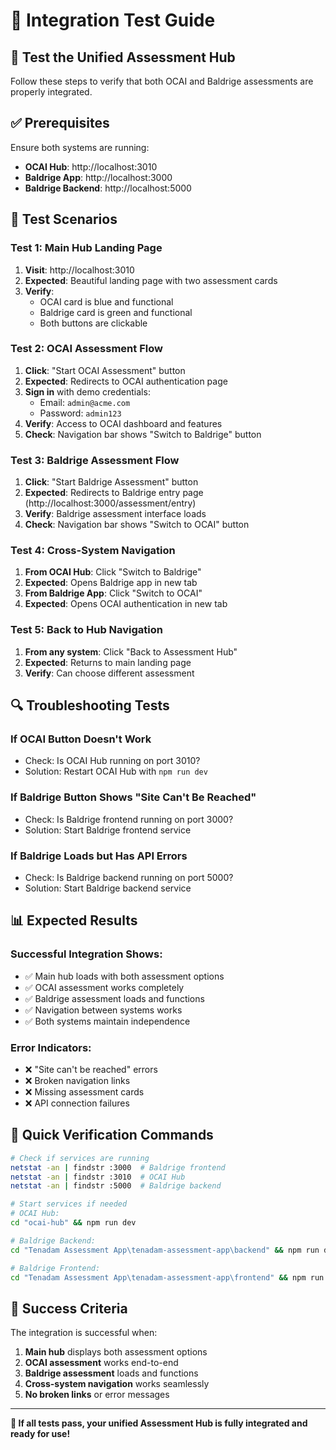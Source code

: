 # 🧪 Integration Test Guide

## 🎯 **Test the Unified Assessment Hub**

Follow these steps to verify that both OCAI and Baldrige assessments are properly integrated.

## ✅ **Prerequisites**

Ensure both systems are running:
- **OCAI Hub**: http://localhost:3010
- **Baldrige App**: http://localhost:3000
- **Baldrige Backend**: http://localhost:5000

## 🧪 **Test Scenarios**

### **Test 1: Main Hub Landing Page**
1. **Visit**: http://localhost:3010
2. **Expected**: Beautiful landing page with two assessment cards
3. **Verify**: 
   - OCAI card is blue and functional
   - Baldrige card is green and functional
   - Both buttons are clickable

### **Test 2: OCAI Assessment Flow**
1. **Click**: "Start OCAI Assessment" button
2. **Expected**: Redirects to OCAI authentication page
3. **Sign in** with demo credentials:
   - Email: `admin@acme.com`
   - Password: `admin123`
4. **Verify**: Access to OCAI dashboard and features
5. **Check**: Navigation bar shows "Switch to Baldrige" button

### **Test 3: Baldrige Assessment Flow**
1. **Click**: "Start Baldrige Assessment" button
2. **Expected**: Redirects to Baldrige entry page (http://localhost:3000/assessment/entry)
3. **Verify**: Baldrige assessment interface loads
4. **Check**: Navigation bar shows "Switch to OCAI" button

### **Test 4: Cross-System Navigation**
1. **From OCAI Hub**: Click "Switch to Baldrige"
2. **Expected**: Opens Baldrige app in new tab
3. **From Baldrige App**: Click "Switch to OCAI"
4. **Expected**: Opens OCAI authentication in new tab

### **Test 5: Back to Hub Navigation**
1. **From any system**: Click "Back to Assessment Hub"
2. **Expected**: Returns to main landing page
3. **Verify**: Can choose different assessment

## 🔍 **Troubleshooting Tests**

### **If OCAI Button Doesn't Work**
- Check: Is OCAI Hub running on port 3010?
- Solution: Restart OCAI Hub with `npm run dev`

### **If Baldrige Button Shows "Site Can't Be Reached"**
- Check: Is Baldrige frontend running on port 3000?
- Solution: Start Baldrige frontend service

### **If Baldrige Loads but Has API Errors**
- Check: Is Baldrige backend running on port 5000?
- Solution: Start Baldrige backend service

## 📊 **Expected Results**

### **Successful Integration Shows**:
- ✅ Main hub loads with both assessment options
- ✅ OCAI assessment works completely
- ✅ Baldrige assessment loads and functions
- ✅ Navigation between systems works
- ✅ Both systems maintain independence

### **Error Indicators**:
- ❌ "Site can't be reached" errors
- ❌ Broken navigation links
- ❌ Missing assessment cards
- ❌ API connection failures

## 🚀 **Quick Verification Commands**

```bash
# Check if services are running
netstat -an | findstr :3000  # Baldrige frontend
netstat -an | findstr :3010  # OCAI Hub
netstat -an | findstr :5000  # Baldrige backend

# Start services if needed
# OCAI Hub:
cd "ocai-hub" && npm run dev

# Baldrige Backend:
cd "Tenadam Assessment App\tenadam-assessment-app\backend" && npm run dev

# Baldrige Frontend:
cd "Tenadam Assessment App\tenadam-assessment-app\frontend" && npm run dev
```

## 🎯 **Success Criteria**

The integration is successful when:
1. **Main hub** displays both assessment options
2. **OCAI assessment** works end-to-end
3. **Baldrige assessment** loads and functions
4. **Cross-system navigation** works seamlessly
5. **No broken links** or error messages

---

**🎉 If all tests pass, your unified Assessment Hub is fully integrated and ready for use!**

